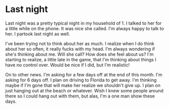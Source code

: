 # Last night

Last night was a pretty typical night in my household of 1. I talked to her for a little while on the phone. It was nice she called. I'm always happy to talk to her. I partook last night as well. 

I've been trying not to think about her as much. I realize when I do think about her so often, it really fucks with my head. I'm always wondering if she's thinking about me. Will she call? How does she feel about us? I'm starting to realize, a little late in the game, that I'm thinking about things I have no control over. Would be nice if I did, but I'm realistic! 

On to other news. I'm asking for a few days off at the end of this month. I'm asking for 6 days off. I plan on driving to Florida to get away. I'm thinking maybe if I'm gone that will make her realize we shouldn't give up. I plan on just hanging out at the beach or whatever. Wish I knew some people around there so I could hang out with them, but alas, I'm a one man show these days. 

